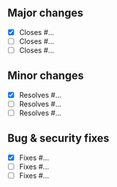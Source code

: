 ## Major changes

- [X] Closes #...
- [ ] Closes #...
- [ ] Closes #...

## Minor changes

- [X] Resolves #...
- [ ] Resolves #...
- [ ] Resolves #...

## Bug & security fixes

- [X] Fixes #...
- [ ] Fixes #...
- [ ] Fixes #...